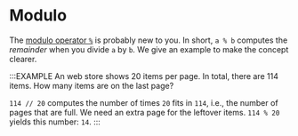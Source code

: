 # Modulo

The [modulo operator `%`](https://en.wikipedia.org/wiki/Modulo) is probably new to you.
In short, `a % b` computes the *remainder* when you divide `a` by `b`.
We give an example to make the concept clearer.

:::EXAMPLE
An web store shows 20 items per page.
In total, there are 114 items.
How many items are on the last page?

`114 // 20` computes the number of times `20` fits in `114`, i.e., the number of pages that are full.
We need an extra page for the leftover items.
`114 % 20` yields this number: `14`.
:::
